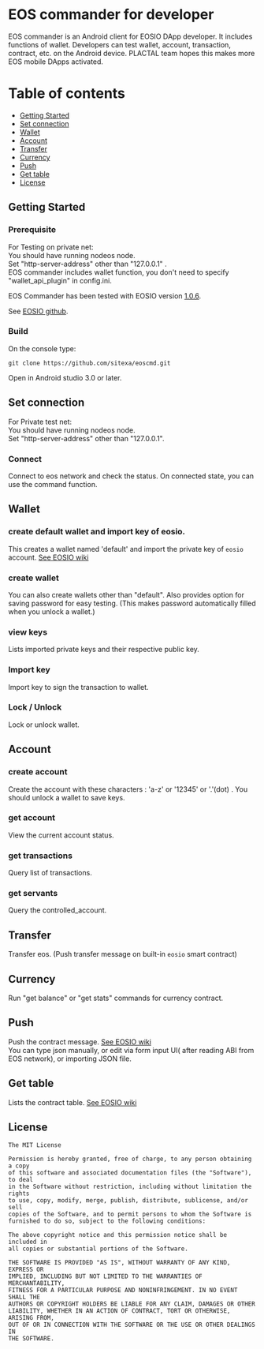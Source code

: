 # EOS commander for developer 

EOS commander is an Android client for EOSIO DApp developer. 
It includes functions of wallet. Developers can test wallet, account, transaction, contract, etc. on the Android device. PLACTAL team hopes this makes more EOS mobile DApps activated.  
 

# Table of contents
- [Getting Started](#getting_started)
- [Set connection](#set_connection)
- [Wallet](#wallet)
- [Account](#account)
- [Transfer](#transfer)
- [Currency](#currency)
- [Push](#push)
- [Get table](#get_tabel)
- [License](#license)

<a name="getting_started"></a>
## Getting Started
### Prerequisite


For Testing on private net:  
You should have running nodeos node.  
Set "http-server-address" other than "127.0.0.1" .  
EOS commander includes wallet function, you don't need to specify "wallet_api_plugin" in config.ini.

EOS Commander has been tested with EOSIO version [1.0.6](https://github.com/EOSIO/eos/tree/v1.0.6).

See [EOSIO github](https://github.com/EOSIO/eos).

### Build
On the console type:

	git clone https://github.com/sitexa/eoscmd.git

Open in Android studio 3.0 or later.

<a name="set_connection"></a>
## Set connection  

For Private test net:  
You should have running nodeos node.  
Set "http-server-address" other than "127.0.0.1".  

### Connect
Connect to eos network and check the status.
On connected state, you can use the command function.

<a name="getting_started"></a>
## Wallet
### create default wallet and import key of eosio.
This creates a wallet named 'default' and import the private key of `eosio` account.
[See EOSIO wiki](https://github.com/EOSIO/eos/wiki/CLI%20Wallet)
### create wallet
You can also create wallets other than "default".
Also provides option for saving password for easy testing.
(This makes password automatically filled when you unlock a wallet.)

### view keys
Lists imported private keys and their respective public key.
### Import key
Import key to sign the transaction to wallet.
### Lock / Unlock
Lock or unlock wallet.

<a name="account"></a>
## Account
### create account
Create the account with these characters : 'a-z' or '12345' or '.'(dot) .
You should unlock a wallet to save keys.
### get account
View the current account status.
### get transactions
Query list of transactions.
### get servants
Query the controlled_account.
<a name="set_connection"></a>
## Transfer
Transfer eos. (Push transfer message on built-in `eosio` smart contract)

## Currency
Run "get balance" or "get stats" commands for currency contract.

<a name="push"></a>
## Push
Push the contract message.
[See EOSIO wiki](https://github.com/EOSIO/eos/wiki/Command%20Reference#push-message-to-contract)  
You can type json manually, or edit via form input UI( after reading ABI from EOS network), or importing JSON file.  

<a name="get_table"></a>
## Get table
Lists the contract table.
[See EOSIO wiki](https://github.com/EOSIO/eos/wiki/Command%20Reference#querying-contract)

<a name="lincense"></a>
## License

    The MIT License

    Permission is hereby granted, free of charge, to any person obtaining a copy
    of this software and associated documentation files (the "Software"), to deal
    in the Software without restriction, including without limitation the rights
    to use, copy, modify, merge, publish, distribute, sublicense, and/or sell
    copies of the Software, and to permit persons to whom the Software is
    furnished to do so, subject to the following conditions:

    The above copyright notice and this permission notice shall be included in
    all copies or substantial portions of the Software.

    THE SOFTWARE IS PROVIDED "AS IS", WITHOUT WARRANTY OF ANY KIND, EXPRESS OR
    IMPLIED, INCLUDING BUT NOT LIMITED TO THE WARRANTIES OF MERCHANTABILITY,
    FITNESS FOR A PARTICULAR PURPOSE AND NONINFRINGEMENT. IN NO EVENT SHALL THE
    AUTHORS OR COPYRIGHT HOLDERS BE LIABLE FOR ANY CLAIM, DAMAGES OR OTHER
    LIABILITY, WHETHER IN AN ACTION OF CONTRACT, TORT OR OTHERWISE, ARISING FROM,
    OUT OF OR IN CONNECTION WITH THE SOFTWARE OR THE USE OR OTHER DEALINGS IN
    THE SOFTWARE.

